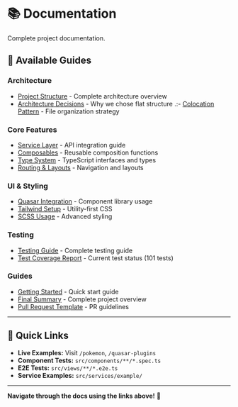 # 📚 Documentation

Complete project documentation.

## 📖 Available Guides

### Architecture
- [Project Structure](./PROJECT_STRUCTURE.md) - Complete architecture overview
- [Architecture Decisions](./ARCHITECTURE_DECISIONS.md) - Why we chose flat structure
 .:- [Colocation Pattern](./COLOCATION_PATTERN.md) - File organization strategy

### Core Features
- [Service Layer](./SERVICE_LAYER.md) - API integration guide
- [Composables](./COMPOSABLES.md) - Reusable composition functions
- [Type System](./TYPE_SYSTEM.md) - TypeScript interfaces and types
- [Routing & Layouts](./ROUTING.md) - Navigation and layouts

### UI & Styling
- [Quasar Integration](./QUASAR.md) - Component library usage
- [Tailwind Setup](./TAILWIND.md) - Utility-first CSS
- [SCSS Usage](./SCSS.md) - Advanced styling

### Testing
- [Testing Guide](./TESTING_GUIDE.md) - Complete testing guide
- [Test Coverage Report](./TEST_COVERAGE_REPORT.md) - Current test status (101 tests)

### Guides
- [Getting Started](./GETTING_STARTED.md) - Quick start guide
- [Final Summary](./FINAL_SUMMARY.md) - Complete project overview
- [Pull Request Template](./PULL_REQUEST_TEMPLATE.md) - PR guidelines

---

## 🚀 Quick Links

- **Live Examples:** Visit `/pokemon`, `/quasar-plugins`
- **Component Tests:** `src/components/**/*.spec.ts`
- **E2E Tests:** `src/views/**/*.e2e.ts`
- **Service Examples:** `src/services/example/`

---

**Navigate through the docs using the links above!** 📖

